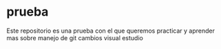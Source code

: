 # prueba
Este repositorio es una prueba con el que queremos practicar y aprender mas sobre manejo de git
cambios
visual estudio 